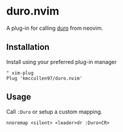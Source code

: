 # duro.nvim

A plug-in for calling [duro](https://github.com/kmccullen97/duro) from neovim.

## Installation

Install using your preferred plug-in manager

```vim
" vim-plug
Plug 'kmccullen97/duro.nvim'
```

## Usage

Call `:Duro` or setup a custom mapping.

```vim
nnoremap <silent> <leader>dr :Duro<CR>
```
